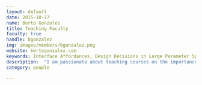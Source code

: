 ```yaml
---
layout: default
date: 2015-10-27
name: Berto Gonzalez
title: Teaching Faculty
faculty: true
handle: bgonzalez
img: images/members/bgonzalez.png
website: bertogonzalez.com
keywords: Interface Affordances, Design Decisions in Large Parameter Spaces, Tangible Interaction, Exploratory Satisficing
description:  "I am passionate about teaching courses on the importance and value of Human Computer Interaction, especially as our reliance on technology moves from recreational to critical. My research is in the areas of novel and embodied interaction techniques, supporting the creative work of artists and choreographers, and understanding how interaction techniques and interface design can impact end-user explorability, satisficing, and satisfaction."
category: people

---
```

